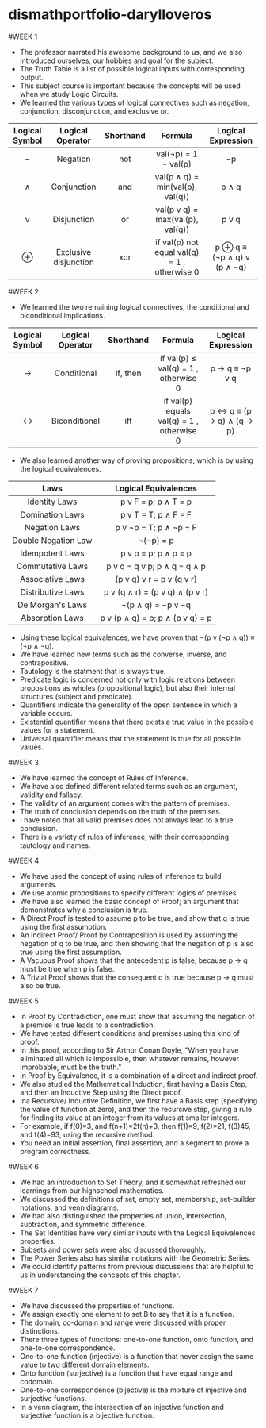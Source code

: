 # dismathportfolio-darylloveros

#WEEK 1
- The professor narrated his awesome background to us, and we also introduced ourselves, our hobbies and goal for the subject.
- The Truth Table is a list of possible logical inputs with corresponding output.
- This subject course is important because the concepts will be used when we study Logic Circuits.
- We learned the various types of logical connectives such as negation, conjunction, disconjunction, and exclusive or.

| Logical Symbol  |  Logical Operator | Shorthand | Formula | Logical Expression |
| :-----: |:-------:|:-----:| :-------: | :-------: |
| ¬ |Negation | not | val(¬p) = 1 - val(p) | ¬p |
| ∧ | Conjunction | and | val(p ∧ q) = min(val(p), val(q)) | p ∧ q |
| v | Disjunction | or | val(p v q) = max(val(p), val(q)) | p v q |
| ⊕ | Exclusive disjunction | xor | if val(p)  not equal val(q) = 1 , otherwise  0|  p ⊕ q  ≡ (¬p ∧ q) v (p ∧ ¬q) |

#WEEK 2
- We learned the two remaining logical connectives, the conditional and biconditional implications.

| Logical Symbol  |  Logical Operator | Shorthand | Formula | Logical Expression |
| :-----: |:-------:|:-----:| :-------: | :-------: |
| → | Conditional | if, then | if val(p)  ≤ val(q) = 1 , otherwise  0  | p → q ≡  ¬p v q |
| ↔ | Biconditional | iff | if val(p) equals val(q) = 1 , otherwise  0 |  p ↔ q ≡ (p → q) ∧ (q → p) |

- We also learned another way of proving propositions, which is by using the logical equivalences.

| Laws | Logical Equivalences |
| :-----: |:-------:|
| Identity Laws | p v F = p; p ∧ T = p |
| Domination Laws | p v T = T; p ∧ F = F |
| Negation Laws | p v ¬p = T; p ∧ ¬p = F |
| Double Negation Law | ¬(¬p) = p |
| Idempotent Laws | p v p = p; p ∧ p = p |
| Commutative Laws | p v q = q v p; p ∧ q = q ∧ p |
| Associative Laws | (p v q) v r = p v (q v r) |
| Distributive Laws | p v (q ∧ r) = (p v q) ∧ (p v r) |
| De Morgan's Laws | ¬(p ∧ q) = ¬p v ¬q |
| Absorption Laws | p v (p ∧ q) = p; p ∧ (p v q) = p |

- Using these logical equivalences, we have proven that  ¬(p v (¬p ∧ q)) ≡ (¬p ∧ ¬q).
- We have learned new terms such as the converse, inverse, and contrapositive.
- Tautology is the statment that is always true.
- Predicate logic is concerned not only with logic relations between propositions as wholes (propositional logic), but also their internal structures (subject and predicate).
- Quantifiers indicate the generality of the open sentence in which a variable occurs.
- Existential quantifier means that there exists a true value in the possible values for a statement.
- Universal quantifier means that the statement is true for all possible values.

#WEEK 3
- We have learned the concept of Rules of Inference.
- We have also defined different related terms such as an argument, validity and fallacy.
- The validity of an argument comes with the pattern of premises.
- The truth of conclusion depends on the truth of the premises.
- I have noted that all valid premises does not always lead to a true conclusion.
- There is a variety of rules of inference, with their corresponding tautology and names.

#WEEK 4
- We have used the concept of using rules of inference to build arguments.
- We use atomic propositions to specify different logics of premises.
- We have also learned the basic concept of Proof; an argument that demonstrates why a conclusion is true.
- A Direct Proof is tested to assume p to be true, and show that q is true using the first assumption.
- An Indirect Proof/ Proof by Contraposition is used by assuming the negation of q to be true, and then showing that the negation of p is also true using the first assumption.
- A Vacuous Proof shows that the antecedent p is false, because p → q must be true when p is false.
- A Trivial Proof shows that the consequent q is true because p → q must also be true.

#WEEK 5
- In Proof by Contradiction, one must show that assuming the negation of a premise is true leads to a contradiction.
-  We have tested different conditions and premises using this kind of proof.
-  In this proof, according to Sir Arthur Conan Doyle, "When you have eliminated all which is impossible, then whatever remains, however improbable, must be the truth."
-  In Proof by Equivalence, it is a combination of a direct and indirect proof.
- We also studied the Mathematical Induction, first having a Basis Step, and then an Inductive Step using the Direct proof.
- Ina Recursive/ Inductive Definition, we first have a Basis step (specifying the value of function at zero), and then the recursive step, giving a rule for finding its value at an integer from its values at smaller integers.
- For example, if f(0)=3, and f(n+1)=2f(n)+3, then f(1)=9, f(2)=21, f(3)45, and f(4)=93, using the recursive method.
- You need an initial assertion, final assertion, and a segment to prove a program correctness.

#WEEK 6
- We had an introduction to Set Theory, and it somewhat refreshed our learnings from our highschool mathematics.
- We discussed the definitions of set, empty set, membership, set-builder notations, and venn diagrams.
- We had also distinguished the properties of union, intersection, subtraction, and symmetric difference.
- The Set Identities have very similar inputs with the Logical Equivalences properties.
- Subsets and power sets were also discussed thoroughly.
- The Power Series also has similar notations with the Geometric Series.
- We could identify patterns from previous discussions that are helpful to us in understanding the concepts of this chapter.

#WEEK 7
- We have discussed the properties of functions.
- We assign exactly one element to set B to say that it is a function.
- The domain, co-domain and range were discussed with proper distinctions.
- There three types of functions: one-to-one function, onto function, and one-to-one correspondence.
- One-to-one function (injective) is a function that never assign the same value to two different domain elements.
- Onto function (surjective) is a function that have equal range and codomain.
- One-to-one correspondence (bijective) is the mixture of injective and surjective functions.
- In  a venn diagram, the intersection of an injective function and surjective function is a bijective function.


